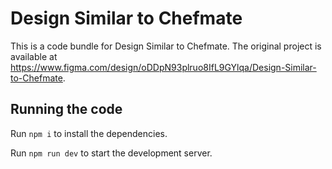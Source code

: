
  # Design Similar to Chefmate

  This is a code bundle for Design Similar to Chefmate. The original project is available at https://www.figma.com/design/oDDpN93plruo8IfL9GYlqa/Design-Similar-to-Chefmate.

  ## Running the code

  Run `npm i` to install the dependencies.

  Run `npm run dev` to start the development server.
  